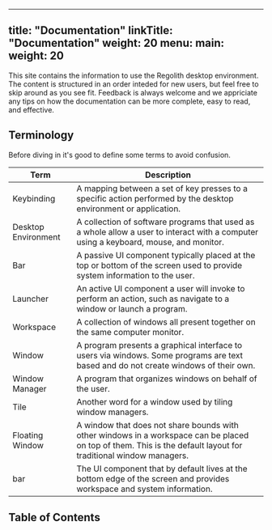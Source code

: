 
---
title: "Documentation"
linkTitle: "Documentation"
weight: 20
menu:
  main:
    weight: 20
---

This site contains the information to use the Regolith desktop environment.  The content is structured in an order inteded for new users, but feel free to skip around as you see fit.  Feedback is always welcome and we appriciate any tips on how the documentation can be more complete, easy to read, and effective.

## Terminology

Before diving in it's good to define some terms to avoid confusion.

| Term            | Description |
|-------------------|-----------|
| Keybinding      | A mapping between a set of key presses to a specific action performed by the desktop environment or application. |
| Desktop Environment   | A collection of software programs that used as a whole allow a user to interact with a computer using a keyboard, mouse, and monitor.|
| Bar            | A passive UI component typically placed at the top or bottom of the screen used to provide system information to the user.|
| Launcher       | An active UI component a user will invoke to perform an action, such as navigate to a window or launch a program.|
| Workspace      | A collection of windows all present together on the same computer monitor. |
| Window         | A program presents a graphical interface to users via windows. Some programs are text based and do not create windows of their own. |
| Window Manager | A program that organizes windows on behalf of the user. |
| Tile           | Another word for a window used by tiling window managers. |
| Floating Window | A window that does not share bounds with other windows in a workspace can be placed on top of them. This is the default layout for traditional window managers. |
| bar | The UI component that by default lives at the bottom edge of the screen and provides workspace and system information.

## Table of Contents




